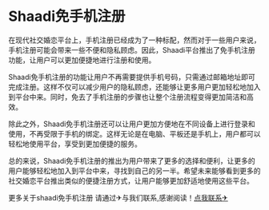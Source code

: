 # Shaadi免手机注册

在现代社交婚恋平台上，手机注册已经成为了一种标配，然而对于一些用户来说，手机注册可能会带来一些不便和隐私顾虑。因此，Shaadi平台推出了免手机注册功能，让用户可以更加便捷地进行注册和使用。

Shaadi免手机注册的功能让用户不再需要提供手机号码，只需通过邮箱地址即可完成注册。这样不仅可以减少用户的隐私顾虑，还能够让更多用户更加轻松地加入到平台中来。同时，免去了手机注册的步骤也让整个注册流程变得更加简洁和高效。

除此之外，Shaadi免手机注册还可以让用户更加方便地在不同设备上进行登录和使用，不再受限于手机的绑定。这样无论是在电脑、平板还是手机上，用户都可以轻松地使用平台，享受到更加便捷的服务。

总的来说，Shaadi免手机注册的推出为用户带来了更多的选择和便利，让更多的用户能够轻松地加入到平台中来，寻找到自己的另一半。希望未来能够看到更多的社交婚恋平台推出类似的便捷注册方式，让用户能够更加舒适地使用这些平台。

更多关于shaadi免手机注册 请通过✈与我们联系,感谢阅读！[点我联系✈](https://web.G208.com)